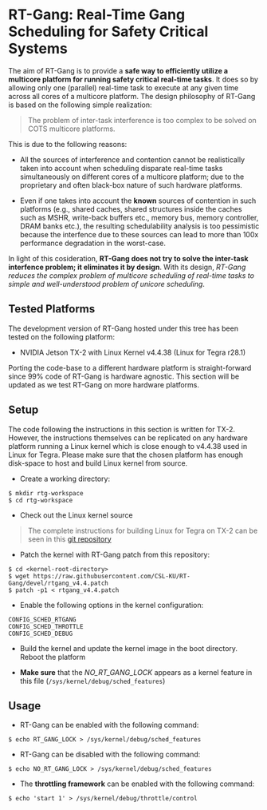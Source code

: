 # RT-Gang: Real-Time Gang Scheduling for Safety Critical Systems
The aim of RT-Gang is to provide a **safe way to efficiently utilize a multicore platform for running safety critical real-time tasks**. It does so by allowing only one (parallel) real-time task to execute at any given time across all cores of a multicore platform. The design philosophy of RT-Gang is based on the following simple realization:

> The problem of inter-task interference is too complex to be solved on COTS multicore platforms.

This is due to the following reasons:

- All the sources of interference and contention cannot be realistically taken into account when scheduling disparate real-time tasks simultaneously on different cores of a multicore platform; due to the proprietary and often black-box nature of such hardware platforms.

- Even if one takes into account the **known** sources of contention in such platforms (e.g., shared caches, shared structures inside the caches such as MSHR, write-back buffers etc., memory bus, memory controller, DRAM banks etc.), the resulting schedulability analysis is too pessimistic because the interfence due to these sources can lead to more than 100x performance degradation in the worst-case.

In light of this cosideration, **RT-Gang does not try to solve the inter-task interfence problem; it eliminates it by design**. With its design, *RT-Gang reduces the complex problem of multicore scheduling of real-time tasks to simple and well-understood problem of unicore scheduling*.

## Tested Platforms
The development version of RT-Gang hosted under this tree has been tested on the following platform:

- NVIDIA Jetson TX-2 with Linux Kernel v4.4.38 (Linux for Tegra r28.1)

Porting the code-base to a different hardware platform is straight-forward since 99% code of RT-Gang is hardware agnostic. This section will be updated as we test RT-Gang on more hardware platforms.

## Setup
The code following the instructions in this section is written for TX-2. However, the instructions themselves can be replicated on any hardware platform running a Linux kernel which is close enough to v4.4.38 used in Linux for Tegra. Please make sure that the chosen platform has enough disk-space to host and build Linux kernel from source.

- Create a working directory:
```
$ mkdir rtg-workspace
$ cd rtg-workspace
```

- Check out the Linux kernel source
> The complete instructions for building Linux for Tegra on TX-2 can be seen in this [git repository](https://github.com/jetsonhacks/buildJetsonTX2Kernel)

- Patch the kernel with RT-Gang patch from this repository:
```
$ cd <kernel-root-directory>
$ wget https://raw.githubusercontent.com/CSL-KU/RT-Gang/devel/rtgang_v4.4.patch
$ patch -p1 < rtgang_v4.4.patch
```

- Enable the following options in the kernel configuration:
```
CONFIG_SCHED_RTGANG
CONFIG_SCHED_THROTTLE
CONFIG_SCHED_DEBUG
```

- Build the kernel and update the kernel image in the boot directory. Reboot the platform

- **Make sure** that the *NO_RT_GANG_LOCK* appears as a kernel feature in this file (```/sys/kernel/debug/sched_features```)

## Usage
- RT-Gang can be enabled with the following command:
```
$ echo RT_GANG_LOCK > /sys/kernel/debug/sched_features
```

- RT-Gang can be disabled with the following command:
```
$ echo NO_RT_GANG_LOCK > /sys/kernel/debug/sched_features
```

- The **throttling framework** can be enabled with the following command:
```
$ echo 'start 1' > /sys/kernel/debug/throttle/control
```


